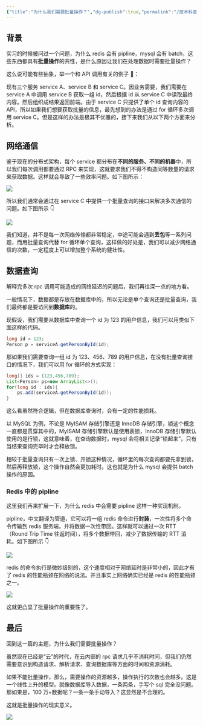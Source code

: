 ```yaml
---
{"title":"为什么我们需要批量操作？","dg-publish":true,"permalink":"/技术科普/为什么我们需要批量操作/","dgPassFrontmatter":true}
---
```



## 背景

实习的时候被问过一个问题，为什么 redis 会有 pipline，mysql 会有 batch，这些东西都具有**批量操作**的共性，是什么原因让我们在处理数据时需要批量操作？

这么说可能有些抽象，举一个和 API 调用有关的例子 🌰：

现有三个服务 service A、service B 和 service C。因业务需要，我们需要在 service A 中调用 service B 获取一组 id，然后根据 id 从 service C 中读取最终内容。然后组织成结果返回前端。由于 service C 只提供了单个 id 查询内容的 API，所以如果我们想要获取批量的信息，最先想到的办法是通过 for 循环多次调用 service C。但是这样的办法是极其不优雅的，接下来我们从以下两个方面来分析。

## 网络通信

鉴于现在的分布式架构，每个 service 都分布在**不同的服务、不同的机器**中，所以我们每次调用都要通过 RPC 来实现，这就要求我们不得不构造同等数量的请求来获取数据。这样就会导致了一些效率问题。如下图所示：

![](https://cdn.ytools.xyz/uPic/007S8ZIlgy1gilmcpyi0jj30uu0c6t96.jpg)

所以我们通常会通过在 service C 中提供一个批量查询的接口来解决多次通信的问题。如下图所示 👇

![](https://cdn.ytools.xyz/uPic/007S8ZIlgy1gilmcwzfm4j30uu0c6mxk.jpg)

我们知道，并不是每一次网络传输都非常稳定，中途可能会遇到**丢包**等一系列问题，而用批量查询代替 for 循环单个查询，这样做的好处是，我们可以减少网络通信的次数，一定程度上可以增加整个系统的健壮性。

## 数据查询

解释完多次 rpc 调用可能造成的网络延迟的问题后，我们再往深一点的地方看。

一般情况下，数据都是存放在数据库中的，所以无论是单个查询还是批量查询，我们最终都是要访问到**数据库**的。

现假设，我们需要从数据库中查询一个 id 为 123 的用户信息，我们可以用类似下面这样的代码。

```java
long id = 123;
Person p = serviceA.getPersonById(id);
```

那如果我们需要查询一组 id 为 123、456、789 的用户信息，在没有批量查询接口的情况下，我们可以用 for 循环的方式实现：

```java
long[] ids = {123,456,789};
List<Person> ps=new ArrayList<>();
for(long id : ids){
	ps.add(serviceA.getPersonById(id));
}
```

这么看虽然符合逻辑，但在数据库查询时，会有一定的性能损耗。

以 MySQL 为例，不论是 MyISAM 存储引擎还是 InnoDB 存储引擎，锁这个概念一直都是贯穿其中的，MyISAM 存储引擎默认是使用表锁，InnoDB 存储引擎默认使用的是行锁，这就意味着，在查询数据时，mysql 会将相关记录“锁起来”，只有当结果查询完毕时才会释放锁。

相较于批量查询只有一次上锁、开锁这种情况，循环里的每次查询都要先拿到锁，然后再释放锁，这个操作自然会更加耗时。这也就是为什么 mysql 会提供 batch 操作的原因。

### Redis 中的 pipline

这里我们再来扩展一下，为什么 redis 中会需要 pipline 这样一种实现机制。

pipline，中文翻译为管道，它可以将一组 redis 命令进行**封装**，一次性将多个命令传输到 redis 服务端，并将数据一次性带回。这样就可以通过一次 RTT （Round Trip Time 往返时间），将多个数据带回，减少了数据传输的 RTT 消耗。如下图所示 👇

![](https://cdn.ytools.xyz/uPic/007S8ZIlgy1gilmd4zz72j30ya0nsq44.jpg)

redis 的命令执行是微妙级别的，这个速度相对于网络延时是非常小的，因此才有了 redis 的性能瓶颈在网络的说法。并且事实上网络确实已经是 redis 的性能瓶颈之一。

![](https://cdn.ytools.xyz/uPic/007S8ZIlgy1gilmdjmrdrj310u08cq64.jpg)

这就更凸显了批量操作的重要性了。

## 最后

回到这一篇的主题，为什么我们需要批量操作？

虽然现在已经是“云”的时代，在云内部的 rpc 请求几乎不消耗时间，但我们仍然需要意识到构造请求、解析请求、查询数据库等方面的时间和资源消耗。

如果不能批量操作，那么，需要操作的资源越多，操作执行的次数也会越多。这是一个线性上升的模型。就像数据库导入数据，一条两条，手写个 sql 完全没问题。那如果是，100 万+数据呢？一条一条手动导入？这显然是不合理的。

这就是批量操作的现实意义。

![](https://cdn.ytools.xyz/uPic/007S8ZIlgy1gilmdue9faj30go0go40v.jpg)

